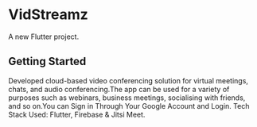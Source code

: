 # VidStreamz

A new Flutter project.

## Getting Started

  Developed cloud-based video conferencing solution for virtual meetings, chats, and audio conferencing.The app can be used for a variety of purposes such as webinars, business meetings, socialising with friends, and so on.You can Sign in Through Your Google Account and Login.
  Tech Stack Used: Flutter, Firebase & Jitsi Meet.
